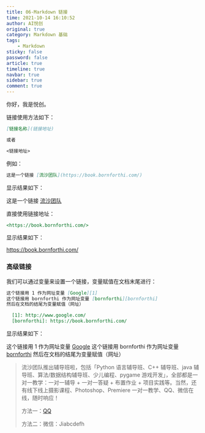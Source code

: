 ```yaml
---
title: 06-Markdown 链接
time: 2021-10-14 16:10:52
author: AI悦创
original: true
category: Markdown 基础
tags:
    - Markdown
sticky: false
password: false
article: true
timeline: true
navbar: true
sidebar: true
comment: true
---
```


你好，我是悦创。

链接使用方法如下：

```markdown
[链接名称](链接地址)

或者

<链接地址>
```

例如：

```markdown
这是一个链接 [流沙团队](https://book.bornforthi.com/)
```

显示结果如下：

这是一个链接 [流沙团队](https://book.bornforthi.com/)

直接使用链接地址：

```markdown
<https://book.bornforthi.com/>
```

显示结果如下：

<https://book.bornforthi.com/>

### 高级链接

我们可以通过变量来设置一个链接，变量赋值在文档末尾进行：

```markdown
这个链接用 1 作为网址变量 [Google][1]
这个链接用 bornforthi 作为网址变量 [bornforthi][bornforthi]
然后在文档的结尾为变量赋值（网址）

  [1]: http://www.google.com/
  [bornforthi]: https://book.bornforthi.com/
```

显示结果如下：

这个链接用 1 作为网址变量 [Google][1]
这个链接用 bornforthi 作为网址变量 [bornforthi][bornforthi]
然后在文档的结尾为变量赋值（网址）

[1]: http://www.google.com/
[bornforthi]: https://book.bornforthi.com/

> 流沙团队推出辅导班啦，包括「Python 语言辅导班、C++ 辅导班、java 辅导班、算法/数据结构辅导班、少儿编程、pygame 游戏开发」，全部都是一对一教学：一对一辅导 + 一对一答疑 + 布置作业 + 项目实践等。当然，还有线下线上摄影课程、Photoshop、Premiere 一对一教学、QQ、微信在线，随时响应！
>
> 方法一：[QQ](http://wpa.qq.com/msgrd?v=3&uin=1432803776&site=qq&menu=yes)
>
> 方法二：微信：Jiabcdefh
